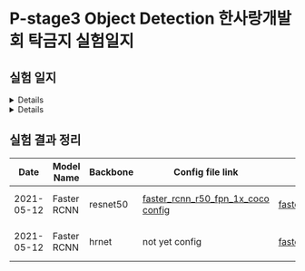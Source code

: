 # P-stage3 Object Detection 한사랑개발회 탁금지 실험일지

## 실험 일지

<details>

    <summary>2021-05 3주차(Object Detection 1주차)</summary>

        #### 05-10-Mon

        <p> - mmdetection 기본 baseline code 실행(faster rcnn-resnet50)</p>

        #### 05-11-Tue

        <p> - git branch 생성(gjtak_branch) & code directory 포함시킴</p>

        #### 05-12-Wed

        <p> - jupyter notebook 수정(wandb 추가)</p>

        <p> - wandb(pstage3_det) 작동 test - faster_rcnn_r50_fpn_1x_coco.py 이용</p>

        <p> - faster_rcnn_hrnetv2p_w40_2x_coco.py basic code 실행</p>

</details>

<details>

    <summary>2021-05 4주차(Object Detection 2주차)</summary>

</details>

## 실험 결과 정리
|Date|Model Name|Backbone|Config file link|WanDB Link|Last bbox mAP50(val)|LB score(mAP50)|ETC|
|----|----------|--------|----------------|----------|--------------------|---------------|---|
|2021-05-12|Faster RCNN|resnet50|[faster_rcnn_r50_fpn_1x_coco config](https://github.com/bcaitech1/p3-ims-obd-hansarang/blob/main/gjtak_works/Object%20Detection/code/mmdetection_trash/work_dirs/faster_rcnn_r50_fpn_1x_coco/config.json)|[faster_rcnn_r50_fpn_1x_coco](https://wandb.ai/pstage3_det/gjtak/runs/11ckhm1c?workspace=user-atica)|0.313|no submmision|basic tutorial code|
|2021-05-12|Faster RCNN|hrnet|not yet config|[faster_rcnn_hrnetv2p_w40_2x_coco](https://wandb.ai/pstage3_det/gjtak/runs/2gm7klxk?workspace=user-atica)|0.XXX|no submmision|basic tutorial code|